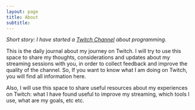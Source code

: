 ```yaml
---
layout: page
title: About
subtitle:
---
```


*Short story: I have started a [Twitch Channel](https://twitch.tv/joebew42) about programming.*

This is the daily journal about my journey on Twitch. I will try to use this space to share my thoughts, considerations and updates about my streaming sessions with you, in order to collect feedback and improve the quality of the channel. So, If you want to know what I am doing on Twitch, you will find all information here.

Also, I will use this space to share useful resources about my experiences on Twitch: what I have found useful to improve my streaming, which tools I use, what are my goals, etc etc.
